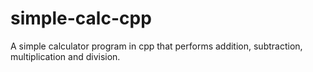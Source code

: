# simple-calc-cpp
A simple calculator program in cpp that performs addition, subtraction, multiplication and division.
